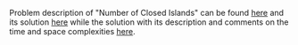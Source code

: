 Problem description of "Number of Closed Islands" can be found
[here](https://leetcode.com/problems/number-of-enclaves/description/) and its solution
[here](https://github.com/aurimas13/Solutions-To-Problems/blob/main/LeetCode/Python%20Solutions/Number%20of%20Closed%20Islands/number.py)
while the solution with its description and comments on the time and space complexities 
[here](https://leetcode.com/problems/number-of-closed-islands/solutions/3075572/python-solution-fast-efficient-beats-97/).
